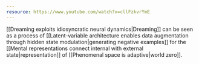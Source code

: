 ```yaml
---
resource: https://www.youtube.com/watch?v=cllFzkvrYmE
---
```


[[Dreaming exploits idiosyncratic neural dynamics|Dreaming]] can be seen as a process of [[Latent-variable architecture enables data augmentation through hidden state modulation|generating negative examples]] for the [[Mental representations connect internal with external state|representation]] of [[Phenomenal space is adaptive|world zero]].